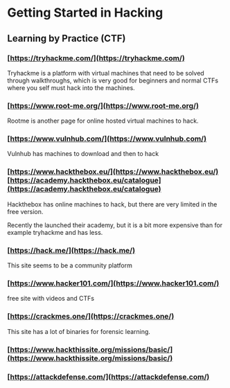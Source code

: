 # Getting Started in Hacking

## Learning by Practice \(**CTF\)**

### [https://tryhackme.com/](https://tryhackme.com/)

Tryhackme is a platform with virtual machines that need to be solved through walkthroughs, which is very good for beginners and normal CTFs where you self must hack into the machines.

### [https://www.root-me.org/](https://www.root-me.org/)

Rootme is another page for online hosted virtual machines to hack.

### [https://www.vulnhub.com/](https://www.vulnhub.com/)

Vulnhub has machines to download and then to hack

### [https://www.hackthebox.eu/](https://www.hackthebox.eu/) [https://academy.hackthebox.eu/catalogue](https://academy.hackthebox.eu/catalogue)

Hackthebox has online machines to hack, but there are very limited in the free version.

Recently the launched their academy, but it is a bit more expensive than for example tryhackme and has less.

### [https://hack.me/](https://hack.me/)

This site seems to be a community platform

### [https://www.hacker101.com/](https://www.hacker101.com/)

free site with videos and CTFs

### [https://crackmes.one/](https://crackmes.one/)

This site has a lot of binaries for forensic learning.

### [https://www.hackthissite.org/missions/basic/](https://www.hackthissite.org/missions/basic/)

### [https://attackdefense.com/](https://attackdefense.com/)

